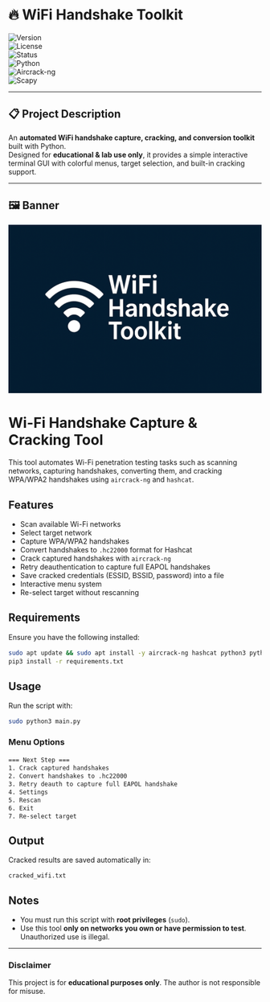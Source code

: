 # 🔥 WiFi Handshake Toolkit  

![Version](https://img.shields.io/badge/version-1.0-blue)  
![License](https://img.shields.io/badge/license-MIT-green)  
![Status](https://img.shields.io/badge/status-In_Progress-yellow)  
![Python](https://img.shields.io/badge/Python-3.x-orange)  
![Aircrack-ng](https://img.shields.io/badge/Dependencies-Aircrack--ng-red)  
![Scapy](https://img.shields.io/badge/Scapy-Network_Tools-purple)  

---

## 📋 Project Description  
An **automated WiFi handshake capture, cracking, and conversion toolkit** built with Python.  
Designed for **educational & lab use only**, it provides a simple interactive terminal GUI with colorful menus, target selection, and built-in cracking support.  

---

## 🖼️ Banner  
![WiFi Toolkit Banner](banner)  


# Wi-Fi Handshake Capture & Cracking Tool

This tool automates Wi-Fi penetration testing tasks such as scanning networks, capturing handshakes, converting them, and cracking WPA/WPA2 handshakes using `aircrack-ng` and `hashcat`.

## Features
- Scan available Wi-Fi networks
- Select target network
- Capture WPA/WPA2 handshakes
- Convert handshakes to `.hc22000` format for Hashcat
- Crack captured handshakes with `aircrack-ng`
- Retry deauthentication to capture full EAPOL handshakes
- Save cracked credentials (ESSID, BSSID, password) into a file
- Interactive menu system
- Re-select target without rescanning

## Requirements
Ensure you have the following installed:

```bash
sudo apt update && sudo apt install -y aircrack-ng hashcat python3 python3-pip
pip3 install -r requirements.txt
```

## Usage
Run the script with:

```bash
sudo python3 main.py
```

### Menu Options
```
=== Next Step ===
1. Crack captured handshakes
2. Convert handshakes to .hc22000
3. Retry deauth to capture full EAPOL handshake
4. Settings
5. Rescan
6. Exit
7. Re-select target
```

## Output
Cracked results are saved automatically in:
```
cracked_wifi.txt
```

## Notes
- You must run this script with **root privileges** (`sudo`).
- Use this tool **only on networks you own or have permission to test**. Unauthorized use is illegal.

---

### Disclaimer
This project is for **educational purposes only**. The author is not responsible for misuse.
